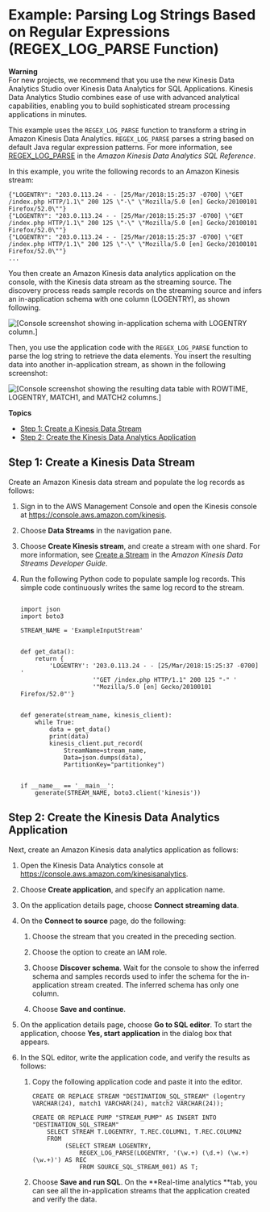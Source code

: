 # Example: Parsing Log Strings Based on Regular Expressions \(REGEX\_LOG\_PARSE Function\)<a name="examples-transforming-strings-regexlogparse"></a>

**Warning**  
For new projects, we recommend that you use the new Kinesis Data Analytics Studio over Kinesis Data Analytics for SQL Applications\. Kinesis Data Analytics Studio combines ease of use with advanced analytical capabilities, enabling you to build sophisticated stream processing applications in minutes\.

This example uses the `REGEX_LOG_PARSE` function to transform a string in Amazon Kinesis Data Analytics\. `REGEX_LOG_PARSE` parses a string based on default Java regular expression patterns\. For more information, see [REGEX\_LOG\_PARSE](https://docs.aws.amazon.com/kinesisanalytics/latest/sqlref/sql-reference-regex-log-parse.html) in the *Amazon Kinesis Data Analytics SQL Reference*\.

In this example, you write the following records to an Amazon Kinesis stream: 

```
{"LOGENTRY": "203.0.113.24 - - [25/Mar/2018:15:25:37 -0700] \"GET /index.php HTTP/1.1\" 200 125 \"-\" \"Mozilla/5.0 [en] Gecko/20100101 Firefox/52.0\""}
{"LOGENTRY": "203.0.113.24 - - [25/Mar/2018:15:25:37 -0700] \"GET /index.php HTTP/1.1\" 200 125 \"-\" \"Mozilla/5.0 [en] Gecko/20100101 Firefox/52.0\""}
{"LOGENTRY": "203.0.113.24 - - [25/Mar/2018:15:25:37 -0700] \"GET /index.php HTTP/1.1\" 200 125 \"-\" \"Mozilla/5.0 [en] Gecko/20100101 Firefox/52.0\""}
...
```



You then create an Amazon Kinesis data analytics application on the console, with the Kinesis data stream as the streaming source\. The discovery process reads sample records on the streaming source and infers an in\-application schema with one column \(LOGENTRY\), as shown following\.

![\[Console screenshot showing in-application schema with LOGENTRY column.\]](http://docs.aws.amazon.com/kinesisanalytics/latest/dev/images/ex_regex_log_parse_0.png)

Then, you use the application code with the `REGEX_LOG_PARSE` function to parse the log string to retrieve the data elements\. You insert the resulting data into another in\-application stream, as shown in the following screenshot: 



![\[Console screenshot showing the resulting data table with ROWTIME, LOGENTRY, MATCH1, and MATCH2 columns.\]](http://docs.aws.amazon.com/kinesisanalytics/latest/dev/images/ex_regex_log_parse_1.png)

**Topics**
+ [Step 1: Create a Kinesis Data Stream](#examples-transforming-strings-regexlogparse-1)
+ [Step 2: Create the Kinesis Data Analytics Application](#examples-transforming-strings-regexlogparse-2)

## Step 1: Create a Kinesis Data Stream<a name="examples-transforming-strings-regexlogparse-1"></a>

Create an Amazon Kinesis data stream and populate the log records as follows:

1. Sign in to the AWS Management Console and open the Kinesis console at [https://console\.aws\.amazon\.com/kinesis](https://console.aws.amazon.com/kinesis)\.

1. Choose **Data Streams** in the navigation pane\.

1. Choose **Create Kinesis stream**, and create a stream with one shard\. For more information, see [Create a Stream](https://docs.aws.amazon.com/streams/latest/dev/learning-kinesis-module-one-create-stream.html) in the *Amazon Kinesis Data Streams Developer Guide*\.

1. Run the following Python code to populate sample log records\. This simple code continuously writes the same log record to the stream\.

   ```
    
   import json
   import boto3
   
   STREAM_NAME = 'ExampleInputStream'
   
   
   def get_data():
       return {
           'LOGENTRY': '203.0.113.24 - - [25/Mar/2018:15:25:37 -0700] '
                       '"GET /index.php HTTP/1.1" 200 125 "-" '
                       '"Mozilla/5.0 [en] Gecko/20100101 Firefox/52.0"'}
   
   
   def generate(stream_name, kinesis_client):
       while True:
           data = get_data()
           print(data)
           kinesis_client.put_record(
               StreamName=stream_name,
               Data=json.dumps(data),
               PartitionKey="partitionkey")
   
   
   if __name__ == '__main__':
       generate(STREAM_NAME, boto3.client('kinesis'))
   ```

## Step 2: Create the Kinesis Data Analytics Application<a name="examples-transforming-strings-regexlogparse-2"></a>

Next, create an Amazon Kinesis data analytics application as follows:

1. Open the Kinesis Data Analytics console at [ https://console\.aws\.amazon\.com/kinesisanalytics](https://console.aws.amazon.com/kinesisanalytics)\.

1. Choose **Create application**, and specify an application name\.

1. On the application details page, choose **Connect streaming data**\. 

1. On the **Connect to source** page, do the following:

   1. Choose the stream that you created in the preceding section\. 

   1. Choose the option to create an IAM role\.

   1. Choose **Discover schema**\. Wait for the console to show the inferred schema and samples records used to infer the schema for the in\-application stream created\. The inferred schema has only one column\.

   1. Choose **Save and continue**\.

   

1. On the application details page, choose **Go to SQL editor**\. To start the application, choose **Yes, start application** in the dialog box that appears\.

1. In the SQL editor, write the application code, and verify the results as follows:

   1. Copy the following application code and paste it into the editor\.

      ```
      CREATE OR REPLACE STREAM "DESTINATION_SQL_STREAM" (logentry VARCHAR(24), match1 VARCHAR(24), match2 VARCHAR(24));
      
      CREATE OR REPLACE PUMP "STREAM_PUMP" AS INSERT INTO "DESTINATION_SQL_STREAM"
          SELECT STREAM T.LOGENTRY, T.REC.COLUMN1, T.REC.COLUMN2
          FROM 
               (SELECT STREAM LOGENTRY,
                   REGEX_LOG_PARSE(LOGENTRY, '(\w.+) (\d.+) (\w.+) (\w.+)') AS REC
                   FROM SOURCE_SQL_STREAM_001) AS T;
      ```

   1. Choose **Save and run SQL**\. On the **Real\-time analytics **tab, you can see all the in\-application streams that the application created and verify the data\.